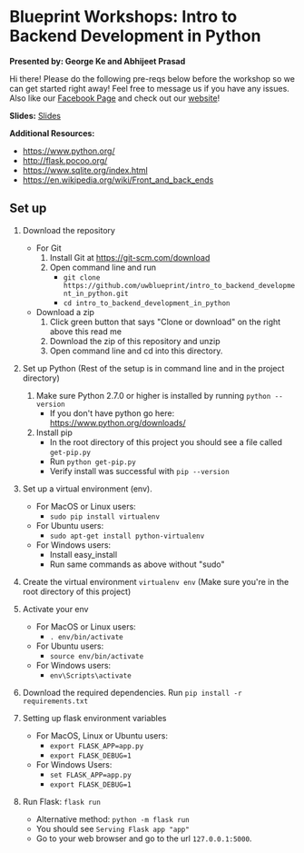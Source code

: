 # Blueprint Workshops: Intro to Backend Development in Python
**Presented by: George Ke and Abhijeet Prasad**

Hi there! Please do the following pre-reqs below before the workshop so we can get started right away! Feel free to message us if you have any issues. Also like our [Facebook Page](https://www.facebook.com/uwblueprint/) and check out our [website](https://www.uwblueprint.org/)!

**Slides:** [Slides](https://docs.google.com/presentation/d/1v-2YcJB7gdWSbYjeqB6z0F6B3GSZxJmkCJeksxXgt3U/edit)

**Additional Resources:** 
- https://www.python.org/
- http://flask.pocoo.org/
- https://www.sqlite.org/index.html
- https://en.wikipedia.org/wiki/Front_and_back_ends

## Set up

1. Download the repository
	- For Git
		1. Install Git at https://git-scm.com/download
		2. Open command line and run 
			- `git clone https://github.com/uwblueprint/intro_to_backend_development_in_python.git`
			- `cd intro_to_backend_development_in_python`
	- Download a zip 
		1. Click green button that says "Clone or download" on the right above this read me
		2. Download the zip of this repository and unzip
		3. Open command line and cd into this directory.
		
2. Set up Python (Rest of the setup is in command line and in the project directory)
	1. Make sure Python 2.7.0 or higher is installed by running `python --version`
		- If you don't have python go here: https://www.python.org/downloads/
	2. Install pip
		- In the root directory of this project you should see a file called `get-pip.py`
		- Run `python get-pip.py`
		- Verify install was successful with `pip --version`

3. Set up a virtual environment (env). 
	- For MacOS or Linux users:
		- `sudo pip install virtualenv`
	- For Ubuntu users:
		- `sudo apt-get install python-virtualenv`
	- For Windows users:
		- Install easy_install
		- Run same commands as above without "sudo"

4. Create the virtual environment `virtualenv env` (Make sure you're in the root directory of this project)

5. Activate your env 
	- For MacOS or Linux users:
		- `. env/bin/activate`
	- For Ubuntu users:
		- `source env/bin/activate`
	- For Windows users:
		- `env\Scripts\activate`
		
6. Download the required dependencies. Run `pip install -r requirements.txt`

7. Setting up flask environment variables
	- For MacOS, Linux or Ubuntu users:
		- `export FLASK_APP=app.py`
		- `export FLASK_DEBUG=1`
	- For Windows Users:
		- `set FLASK_APP=app.py`
		- `export FLASK_DEBUG=1`
		
8. Run Flask: `flask run` 
	- Alternative method: `python -m flask run`
	- You should see `Serving Flask app "app"`
	- Go to your web browser and go to the url `127.0.0.1:5000`.
